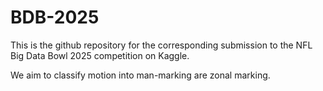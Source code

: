 # BDB-2025

This is the github repository for the corresponding submission to the NFL Big Data Bowl 2025 competition on Kaggle.

We aim to classify motion into man-marking are zonal marking.